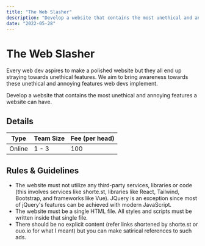 ```yaml
---
title: "The Web Slasher"
description: "Develop a website that contains the most unethical and annoying features a website can have. "
date: "2022-05-28"
---
```


# The Web Slasher

Every web dev aspires to make a polished website but they all end up straying towards unethical features. We aim to bring awareness towards these unethical and annoying features web devs implement.

Develop a website that contains the most unethical and annoying features a website can have.

## Details

| Type   | Team Size | Fee (per head) |
| ------ | --------- | -------------- |
| Online | 1 - 3     | 100            |

## Rules & Guidelines

-   The website must not utilize any third-party services, libraries or code (this involves services like shorte.st, libraries like React, Tailwind, Bootstrap, and frameworks like Vue). JQuery is an exception since most of jQuery's features can be achieved with modern JavaScript.
-   The website must be a single HTML file. All styles and scripts must be written inside that single file.
-   There should be no explicit content (refer links shortened by shorte.st or ouo.io for what I meant) but you can make satirical references to such ads.
